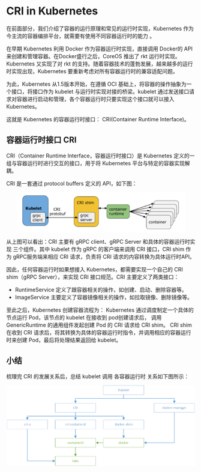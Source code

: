 # CRI in Kubernetes

在前面部分，我们介绍了容器的运行原理和常见的运行时实现，Kubernetes 作为今主流的容器编排平台，就需要有使用不同容器运行时的能力 。

在早期 Kubernetes 利用 Docker 作为容器运行时实现，直接调用 Docker的 API 来创建和管理容器。在Docker盛行之后，CoreOS 推出了 rkt 运行时实现。Kubernetes 又实现了对 rkt 的支持。随着容器技术的蓬勃发展，越来越多的运行时实现出现，Kubernetes 要重新考虑对所有容器运行时的兼容适配问题。 

为此，Kubernetes 从1.5版本开始，在遵循 OCI 基础上，将容器的操作抽象为一个接口，将接口作为 kubelet 与运行时实现对接的桥梁。kubelet 通过发送接口请求对容器进行启动和管理，各个容器运行时只要实现这个接口就可以接入 Kubernetes。

这就是 Kubernetes 的容器运行时接口： CRI(Container Runtime Interface)。

## 容器运行时接口 CRI 

CRI（Container Runtime Interface，容器运行时接口）是 Kubernetes 定义的一组与容器运行时进行交互的接口，用于将 Kubernetes 平台与特定的容器实现解耦。


CRI 是一套通过 protocol buffers 定义的 API，如下图：

<div  align="center">
	<img src="../assets/cri-arc.png" width = "450"  align=center />
</div>


从上图可以看出：CRI 主要有 gRPC client、gRPC Server 和具体的容器运行时实现 三个组件。其中 kubelet 作为 gRPC 的客户端来调用 CRI 接口，CRI shim 作为 gRPC服务端来相应 CRI 请求，负责将 CRI 请求的内容转换为具体运行时API。


因此，任何容器运行时如果想接入 Kubernetes，都需要实现一个自己的 CRI shim（gRPC Server），来实现 CRI 接口规范。CRI 主要定义了两类接口：

- RuntimeService 定义了跟容器相关的操作，如创建、启动、删除容器等。
- ImageService 主要定义了容器镜像相关的操作，如拉取镜像、删除镜像等。


至此之后，Kubernetes 创建容器流程为： Kubernetes 通过调度制定一个具体的节点运行 Pod，该节点的 kubelet 在接收到 pod创建请求后， 调用 GenericRuntime 的通用组件发起创建 Pod 的 CRI 请求给 CRI shim。 CRI shim 在收到 CRI 请求后，将其转换为具体的容器运行时指令，并调用相应的容器运行时来创建 Pod，最后将处理结果返回给 kubelet。



## 小结

梳理完 CRI 的发展关系后，总结 kubelet 调用 各容器运行时 关系如下图所示：

<div  align="center">
	<img src="../assets/kubelet.png" width = "600"  align=center />
</div>
